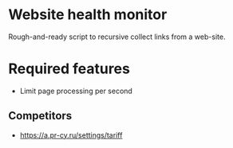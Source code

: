 # Website health monitor

Rough-and-ready script to recursive collect links from a web-site.

# Required features

* Limit page processing per second

## Competitors

* https://a.pr-cy.ru/settings/tariff
